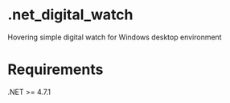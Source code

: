 # .net_digital_watch
Hovering simple digital watch for Windows desktop environment

# Requirements
.NET >= 4.7.1
